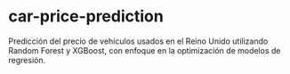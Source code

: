 # car-price-prediction
Predicción del precio de vehículos usados en el Reino Unido utilizando Random Forest y XGBoost, con enfoque en la optimización de modelos de regresión.
